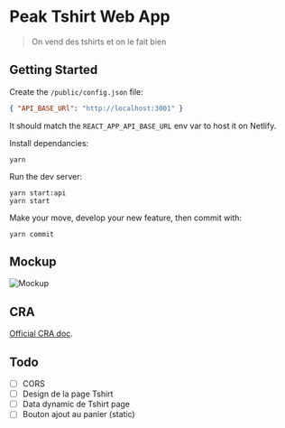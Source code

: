 # Peak Tshirt Web App

> On vend des tshirts et on le fait bien

## Getting Started

Create the `/public/config.json` file:

```json
{ "API_BASE_URl": "http://localhost:3001" }
```

It should match the `REACT_APP_API_BASE_URL` env var to host it on Netlify.

Install dependancies:

```shell
yarn
```

Run the dev server:

```shell
yarn start:api
yarn start
```

Make your move, develop your new feature, then commit with:

```shell
yarn commit
```

## Mockup

![Mockup](./docs/mockup.png)

## CRA

[Official CRA doc](./docs/CRA.md).

## Todo

- [ ] CORS
- [ ] Design de la page Tshirt
- [ ] Data dynamic de Tshirt page
- [ ] Bouton ajout au panier (static)
